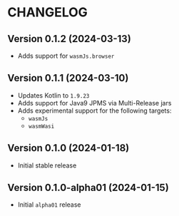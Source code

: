 # CHANGELOG

## Version 0.1.2 (2024-03-13)
 - Adds support for `wasmJs.browser`

## Version 0.1.1 (2024-03-10)
 - Updates Kotlin to `1.9.23`
 - Adds support for Java9 JPMS via Multi-Release jars
 - Adds experimental support for the following targets:
     - `wasmJs`
     - `wasmWasi`

## Version 0.1.0 (2024-01-18)
 - Initial stable release

## Version 0.1.0-alpha01 (2024-01-15)
 - Initial `alpha01` release
